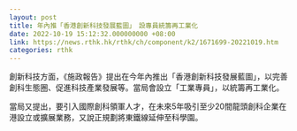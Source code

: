```yaml
---
layout: post
title: 年內推「香港創新科技發展藍圖」　設專員統籌再工業化
date: 2022-10-19 15:12:32.000000000 +08:00
link: https://news.rthk.hk/rthk/ch/component/k2/1671699-20221019.htm
categories: rthk
---
```


創新科技方面，《施政報告》提出在今年內推出「香港創新科技發展藍圖」，以完善創科生態圈、促進科技產業發展等。當局會設立「工業專員」，以統籌再工業化。

當局又提出，要引入國際創科領軍人才，在未來5年吸引至少20間龍頭創科企業在港設立或擴展業務，又說正規劃將東鐵線延伸至科學園。
